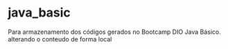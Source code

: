 # java_basic
Para armazenamento dos códigos gerados no Bootcamp DIO Java Básico.
alterando o conteudo de forma local
